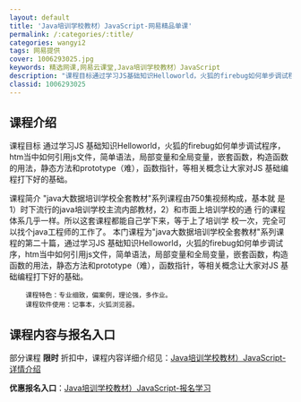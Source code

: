 ```yaml
---
layout: default
title: 'Java培训学校教材）JavaScript-网易精品单课'
permalink: /:categories/:title/
categories: wangyi2
tags: 网易提供
cover: 1006293025.jpg
keywords: 精选网课,网易云课堂,Java培训学校教材）JavaScript
description: "课程目标通过学习JS基础知识Helloworld，火狐的firebug如何单步调试程序，htm当中如何引用js文件，简单语法，局部变量和全局变量，嵌套函数，构造函数的用法，静态方法和prot"
classid: 1006293025
---
```


## 课程介绍

课程目标
    通过学习JS 基础知识Helloworld，火狐的firebug如何单步调试程序，htm当中如何引用js文件，简单语法，局部变量和全局变量，嵌套函数，构造函数的用法，静态方法和prototype（难），函数指针，等相关概念让大家对JS 基础编程打下好的基础。

课程简介
    "java大数据培训学校全套教材"系列课程由750集视频构成，基本就 是1）时下流行的java培训学校主流内部教材，2）和市面上培训学校的通 行的课程体系几乎一样。所以这套课程都能自己学下来，等于上了培训学 校一次，完全可以找个java工程师的工作了。
        本门课程为"java大数据培训学校全套教材"系列课程的第二十篇，通过学习JS 基础知识Helloworld，火狐的firebug如何单步调试序，htm当中如何引用js文件，简单语法，局部变量和全局变量，嵌套函数，构造函数的用法，静态方法和prototype（难），函数指针，等相关概念让大家对JS 基础编程打下好的基础。

        课程特色：专业细致，偏案例，理论强，多作业。
        课程软件使用：记事本，火狐浏览器。

## 课程内容与报名入口

部分课程 **限时** 折扣中，课程内容详细介绍见：[Java培训学校教材）JavaScript-详情介绍](https://study.163.com/course/introduction/1006293025.htm?share=1&shareId=1025206652&utm_campaign=share&utm_medium=iphoneShare&utm_source=&utm_u=1025206652)

**优惠报名入口**：[Java培训学校教材）JavaScript-报名学习](https://study.163.com/course/introduction/1006293025.htm?share=1&shareId=1025206652&utm_campaign=share&utm_medium=iphoneShare&utm_source=&utm_u=1025206652)


